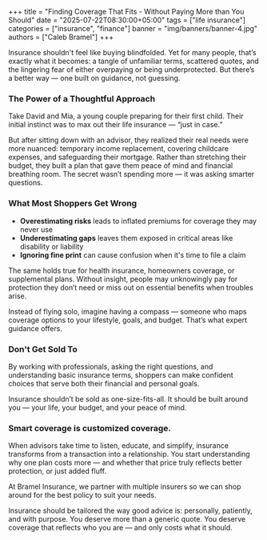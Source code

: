 +++
title = "Finding Coverage That Fits - Without Paying More than You Should"
date = "2025-07-22T08:30:00+05:00"
tags = ["life insurance"]
categories = ["insurance", "finance"]
banner = "img/banners/banner-4.jpg"
authors = ["Caleb Bramel"]
+++

Insurance shouldn't feel like buying blindfolded. Yet for many people, that’s exactly what it becomes: a tangle of unfamiliar terms, scattered quotes, and the lingering fear of either overpaying or being underprotected. But there’s a better way — one built on guidance, not guessing.

### The Power of a Thoughtful Approach
Take David and Mia, a young couple preparing for their first child. Their initial instinct was to max out their life insurance — “just in case.” 

But after sitting down with an advisor, they realized their real needs were more nuanced: temporary income replacement, covering childcare expenses, and safeguarding their mortgage. Rather than stretching their budget, they built a plan that gave them peace of mind and financial breathing room. The secret wasn’t spending more — it was asking smarter questions.

### What Most Shoppers Get Wrong
- **Overestimating risks** leads to inflated premiums for coverage they may never use
- **Underestimating gaps** leaves them exposed in critical areas like disability or liability
- **Ignoring fine print** can cause confusion when it's time to file a claim

The same holds true for health insurance, homeowners coverage, or supplemental plans. Without insight, people may unknowingly pay for protection they don’t need or miss out on essential benefits when troubles arise.

Instead of flying solo, imagine having a compass — someone who maps coverage options to your lifestyle, goals, and budget. That’s what expert guidance offers.

### Don't Get Sold To

By working with professionals, asking the right questions, and understanding basic insurance terms, shoppers can make confident choices that serve both their financial and personal goals.

Insurance shouldn’t be sold as one-size-fits-all. It should be built around you — your life, your budget, and your peace of mind.

### Smart coverage is customized coverage.

When advisors take time to listen, educate, and simplify, insurance transforms from a transaction into a relationship. You start understanding why one plan costs more — and whether that price truly reflects better protection, or just added fluff.

At Bramel Insurance, we partner with multiple insurers so we can shop around for the best policy to suit your needs.

Insurance should be tailored the way good advice is: personally, patiently, and with purpose. You deserve more than a generic quote. You deserve coverage that reflects who you are — and only costs what it should.